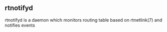 rtnotifyd
---------

rtnotifyd is a daemon which monitors routing table based on rtnetlink(7) and notifies events
